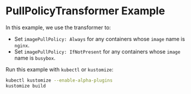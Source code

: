 # PullPolicyTransformer Example

In this example, we use the transformer to:

- Set `imagePullPolicy: Always` for any containers whose `image` name is `nginx`.
- Set `imagePullPolicy: IfNotPresent` for any containers whose `image` name is `busybox`.

Run this example with `kubectl` or `kustomize`:

```sh
kubectl kustomize --enable-alpha-plugins 
kustomize build
```
